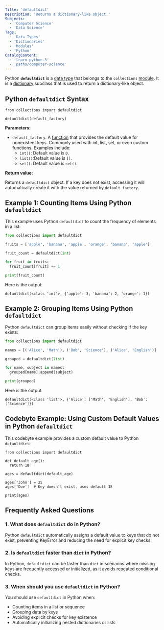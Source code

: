 ```yaml
---
Title: 'defaultdict'
Description: 'Returns a dictionary-like object.'
Subjects:
  - 'Computer Science'
  - 'Data Science'
Tags:
  - 'Data Types'
  - 'Dictionaries'
  - 'Modules'
  - 'Python'
CatalogContent:
  - 'learn-python-3'
  - 'paths/computer-science'
---
```


Python **`defaultdict`** is a [data type](https://www.codecademy.com/resources/docs/python/data-types) that belongs to the `collections` [module](https://www.codecademy.com/resources/docs/python/modules). It is a [dictionary](https://www.codecademy.com/resources/docs/python/dictionaries) subclass that is used to return a dictionary-like object.

## Python `defaultdict` Syntax

```pseudo
from collections import defaultdict

defaultdict(default_factory)
```

**Parameters:**

- `default_factory`: A [function](https://www.codecademy.com/resources/docs/python/functions) that provides the default value for nonexistent keys. Commonly used with int, list, set, or even custom functions. Examples include:
  - `int()`: Default value is `0`.
  - `list()`:Default value is `[]`.
  - `set()`: Default value is `set()`.

**Return value:**

Returns a `defaultdict` object. If a key does not exist, accessing it will automatically create it with the value returned by `default_factory`.

## Example 1: Counting Items Using Python `defaultdict`

This example uses Python `defaultdict` to count the frequency of elements in a list:

```py
from collections import defaultdict

fruits = ['apple', 'banana', 'apple', 'orange', 'banana', 'apple']

fruit_count = defaultdict(int)

for fruit in fruits:
  fruit_count[fruit] += 1

print(fruit_count)
```

Here is the output:

```shell
defaultdict(<class 'int'>, {'apple': 3, 'banana': 2, 'orange': 1})
```

## Example 2: Grouping Items Using Python `defaultdict`

Python `defaultdict` can group items easily without checking if the key exists:

```py
from collections import defaultdict

names = [('Alice', 'Math'), ('Bob', 'Science'), ('Alice', 'English')]

grouped = defaultdict(list)

for name, subject in names:
  grouped[name].append(subject)

print(grouped)
```

Here is the output:

```shell
defaultdict(<class 'list'>, {'Alice': ['Math', 'English'], 'Bob': ['Science']})
```

## Codebyte Example: Using Custom Default Values in Python `defaultdict`

This codebyte example provides a custom default value to Python `defaultdict`:

```codebyte/python
from collections import defaultdict

def default_age():
  return 18

ages = defaultdict(default_age)

ages['John'] = 25
ages['Doe']  # Key doesn’t exist, uses default 18

print(ages)
```

## Frequently Asked Questions

### 1. What does `defaultdict` do in Python?

Python `defaultdict` automatically assigns a default value to keys that do not exist, preventing KeyError and reducing the need for explicit key checks.

### 2. Is `defaultdict` faster than `dict` in Python?

In Python, `defaultdict` can be faster than `dict` in scenarios where missing keys are frequently accessed or initialized, as it avoids repeated conditional checks.

### 3. When should you use `defaultdict` in Python?

You should use `defaultdict` in Python when:

- Counting items in a list or sequence
- Grouping data by keys
- Avoiding explicit checks for key existence
- Automatically initializing nested dictionaries or lists
